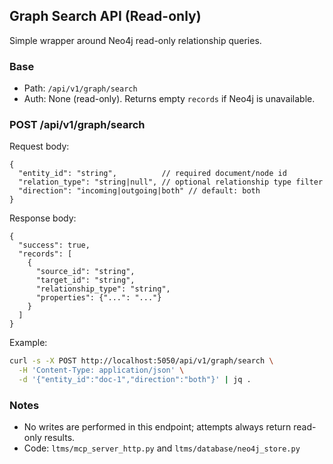 ## Graph Search API (Read-only)

Simple wrapper around Neo4j read-only relationship queries.

### Base
- Path: `/api/v1/graph/search`
- Auth: None (read-only). Returns empty `records` if Neo4j is unavailable.

### POST /api/v1/graph/search
Request body:
```
{
  "entity_id": "string",          // required document/node id
  "relation_type": "string|null", // optional relationship type filter
  "direction": "incoming|outgoing|both" // default: both
}
```

Response body:
```
{
  "success": true,
  "records": [
    {
      "source_id": "string",
      "target_id": "string",
      "relationship_type": "string",
      "properties": {"...": "..."}
    }
  ]
}
```

Example:
```bash
curl -s -X POST http://localhost:5050/api/v1/graph/search \
  -H 'Content-Type: application/json' \
  -d '{"entity_id":"doc-1","direction":"both"}' | jq .
```

### Notes
- No writes are performed in this endpoint; attempts always return read-only results.
- Code: `ltms/mcp_server_http.py` and `ltms/database/neo4j_store.py`

